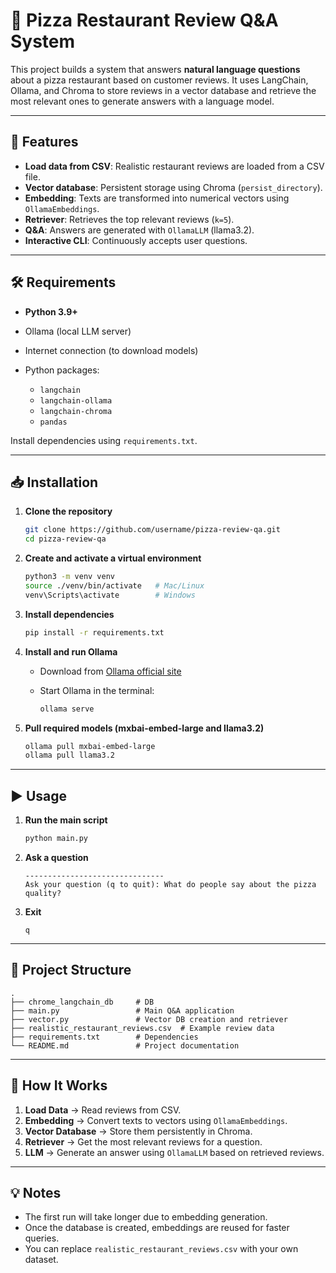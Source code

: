 # 🍕 Pizza Restaurant Review Q\&A System

This project builds a system that answers **natural language questions** about a pizza restaurant based on customer reviews.
It uses LangChain, Ollama, and Chroma to store reviews in a vector database and retrieve the most relevant ones to generate answers with a language model.

---

## 📌 Features

* **Load data from CSV**: Realistic restaurant reviews are loaded from a CSV file.
* **Vector database**: Persistent storage using Chroma (`persist_directory`).
* **Embedding**: Texts are transformed into numerical vectors using `OllamaEmbeddings`.
* **Retriever**: Retrieves the top relevant reviews (`k=5`).
* **Q\&A**: Answers are generated with `OllamaLLM` (llama3.2).
* **Interactive CLI**: Continuously accepts user questions.

---

## 🛠 Requirements

* **Python 3.9+**
* Ollama (local LLM server)
* Internet connection (to download models)
* Python packages:

  * `langchain`
  * `langchain-ollama`
  * `langchain-chroma`
  * `pandas`

Install dependencies using `requirements.txt`.

---

## 📥 Installation

1. **Clone the repository**

   ```bash
   git clone https://github.com/username/pizza-review-qa.git
   cd pizza-review-qa
   ```

2. **Create and activate a virtual environment**

   ```bash
   python3 -m venv venv
   source ./venv/bin/activate   # Mac/Linux
   venv\Scripts\activate        # Windows
   ```

3. **Install dependencies**

   ```bash
   pip install -r requirements.txt
   ```

4. **Install and run Ollama**

   * Download from [Ollama official site](https://ollama.ai)
   * Start Ollama in the terminal:

     ```bash
     ollama serve
     ```

5. **Pull required models (mxbai-embed-large and llama3.2)**

   ```bash
   ollama pull mxbai-embed-large
   ollama pull llama3.2
   ```

---

## ▶️ Usage

1. **Run the main script**

   ```bash
   python main.py
   ```

2. **Ask a question**

   ```
   -------------------------------
   Ask your question (q to quit): What do people say about the pizza quality?
   ```

3. **Exit**

   ```
   q
   ```

---

## 📂 Project Structure

```
.
├── chrome_langchain_db     # DB
├── main.py                 # Main Q&A application
├── vector.py               # Vector DB creation and retriever
├── realistic_restaurant_reviews.csv  # Example review data
├── requirements.txt        # Dependencies
└── README.md               # Project documentation
```

---

## 🧠 How It Works

1. **Load Data** → Read reviews from CSV.
2. **Embedding** → Convert texts to vectors using `OllamaEmbeddings`.
3. **Vector Database** → Store them persistently in Chroma.
4. **Retriever** → Get the most relevant reviews for a question.
5. **LLM** → Generate an answer using `OllamaLLM` based on retrieved reviews.

---

## 💡 Notes

* The first run will take longer due to embedding generation.
* Once the database is created, embeddings are reused for faster queries.
* You can replace `realistic_restaurant_reviews.csv` with your own dataset.
